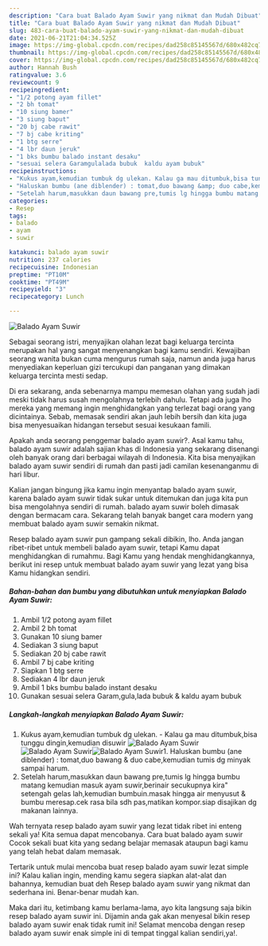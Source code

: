 ```yaml
---
description: "Cara buat Balado Ayam Suwir yang nikmat dan Mudah Dibuat"
title: "Cara buat Balado Ayam Suwir yang nikmat dan Mudah Dibuat"
slug: 483-cara-buat-balado-ayam-suwir-yang-nikmat-dan-mudah-dibuat
date: 2021-06-21T21:04:34.525Z
image: https://img-global.cpcdn.com/recipes/dad258c85145567d/680x482cq70/balado-ayam-suwir-foto-resep-utama.jpg
thumbnail: https://img-global.cpcdn.com/recipes/dad258c85145567d/680x482cq70/balado-ayam-suwir-foto-resep-utama.jpg
cover: https://img-global.cpcdn.com/recipes/dad258c85145567d/680x482cq70/balado-ayam-suwir-foto-resep-utama.jpg
author: Hannah Bush
ratingvalue: 3.6
reviewcount: 9
recipeingredient:
- "1/2 potong ayam fillet"
- "2 bh tomat"
- "10 siung bamer"
- "3 siung baput"
- "20 bj cabe rawit"
- "7 bj cabe kriting"
- "1 btg serre"
- "4 lbr daun jeruk"
- "1 bks bumbu balado instant desaku"
- "sesuai selera Garamgulalada bubuk  kaldu ayam bubuk"
recipeinstructions:
- "Kukus ayam,kemudian tumbuk dg ulekan. Kalau ga mau ditumbuk,bisa tunggu dingin,kemudian disuwir"
- "Haluskan bumbu (ane diblender) : tomat,duo bawang &amp; duo cabe,kemudian tumis dg minyak sampai harum."
- "Setelah harum,masukkan daun bawang pre,tumis lg hingga bumbu matang kemudian masuk ayam suwir,berinair secukupnya kira&#34; setengah gelas lah,kemudian bumbuin.masak hingga air menyusut &amp; bumbu meresap.cek rasa bila sdh pas,matikan kompor.siap disajikan dg makanan lainnya."
categories:
- Resep
tags:
- balado
- ayam
- suwir

katakunci: balado ayam suwir 
nutrition: 237 calories
recipecuisine: Indonesian
preptime: "PT10M"
cooktime: "PT49M"
recipeyield: "3"
recipecategory: Lunch

---
```



![Balado Ayam Suwir](https://img-global.cpcdn.com/recipes/dad258c85145567d/680x482cq70/balado-ayam-suwir-foto-resep-utama.jpg)

Sebagai seorang istri, menyajikan olahan lezat bagi keluarga tercinta merupakan hal yang sangat menyenangkan bagi kamu sendiri. Kewajiban seorang  wanita bukan cuma mengurus rumah saja, namun anda juga harus menyediakan keperluan gizi tercukupi dan panganan yang dimakan keluarga tercinta mesti sedap.

Di era  sekarang, anda sebenarnya mampu memesan olahan yang sudah jadi meski tidak harus susah mengolahnya terlebih dahulu. Tetapi ada juga lho mereka yang memang ingin menghidangkan yang terlezat bagi orang yang dicintainya. Sebab, memasak sendiri akan jauh lebih bersih dan kita juga bisa menyesuaikan hidangan tersebut sesuai kesukaan famili. 



Apakah anda seorang penggemar balado ayam suwir?. Asal kamu tahu, balado ayam suwir adalah sajian khas di Indonesia yang sekarang disenangi oleh banyak orang dari berbagai wilayah di Indonesia. Kita bisa menyajikan balado ayam suwir sendiri di rumah dan pasti jadi camilan kesenanganmu di hari libur.

Kalian jangan bingung jika kamu ingin menyantap balado ayam suwir, karena balado ayam suwir tidak sukar untuk ditemukan dan juga kita pun bisa mengolahnya sendiri di rumah. balado ayam suwir boleh dimasak dengan bermacam cara. Sekarang telah banyak banget cara modern yang membuat balado ayam suwir semakin nikmat.

Resep balado ayam suwir pun gampang sekali dibikin, lho. Anda jangan ribet-ribet untuk membeli balado ayam suwir, tetapi Kamu dapat menghidangkan di rumahmu. Bagi Kamu yang hendak menghidangkannya, berikut ini resep untuk membuat balado ayam suwir yang lezat yang bisa Kamu hidangkan sendiri.

<!--inarticleads1-->

##### Bahan-bahan dan bumbu yang dibutuhkan untuk menyiapkan Balado Ayam Suwir:

1. Ambil 1/2 potong ayam fillet
1. Ambil 2 bh tomat
1. Gunakan 10 siung bamer
1. Sediakan 3 siung baput
1. Sediakan 20 bj cabe rawit
1. Ambil 7 bj cabe kriting
1. Siapkan 1 btg serre
1. Sediakan 4 lbr daun jeruk
1. Ambil 1 bks bumbu balado instant desaku
1. Gunakan sesuai selera Garam,gula,lada bubuk &amp; kaldu ayam bubuk




<!--inarticleads2-->

##### Langkah-langkah menyiapkan Balado Ayam Suwir:

1. Kukus ayam,kemudian tumbuk dg ulekan. - Kalau ga mau ditumbuk,bisa tunggu dingin,kemudian disuwir
<img src="https://img-global.cpcdn.com/steps/2e7b2543fb89df59/160x128cq70/balado-ayam-suwir-langkah-memasak-1-foto.jpg" alt="Balado Ayam Suwir"><img src="https://img-global.cpcdn.com/steps/9d14a46a1eea531a/160x128cq70/balado-ayam-suwir-langkah-memasak-1-foto.jpg" alt="Balado Ayam Suwir"><img src="https://img-global.cpcdn.com/steps/62310f4200685aea/160x128cq70/balado-ayam-suwir-langkah-memasak-1-foto.jpg" alt="Balado Ayam Suwir">1. Haluskan bumbu (ane diblender) : tomat,duo bawang &amp; duo cabe,kemudian tumis dg minyak sampai harum.
1. Setelah harum,masukkan daun bawang pre,tumis lg hingga bumbu matang kemudian masuk ayam suwir,berinair secukupnya kira&#34; setengah gelas lah,kemudian bumbuin.masak hingga air menyusut &amp; bumbu meresap.cek rasa bila sdh pas,matikan kompor.siap disajikan dg makanan lainnya.




Wah ternyata resep balado ayam suwir yang lezat tidak ribet ini enteng sekali ya! Kita semua dapat mencobanya. Cara buat balado ayam suwir Cocok sekali buat kita yang sedang belajar memasak ataupun bagi kamu yang telah hebat dalam memasak.

Tertarik untuk mulai mencoba buat resep balado ayam suwir lezat simple ini? Kalau kalian ingin, mending kamu segera siapkan alat-alat dan bahannya, kemudian buat deh Resep balado ayam suwir yang nikmat dan sederhana ini. Benar-benar mudah kan. 

Maka dari itu, ketimbang kamu berlama-lama, ayo kita langsung saja bikin resep balado ayam suwir ini. Dijamin anda gak akan menyesal bikin resep balado ayam suwir enak tidak rumit ini! Selamat mencoba dengan resep balado ayam suwir enak simple ini di tempat tinggal kalian sendiri,ya!.

